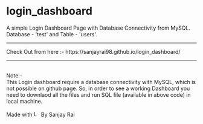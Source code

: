 # login_dashboard
A simple Login Dashboard Page with Database Connectivity from MySQL.
Database - 'test' and Table - 'users'. <br>
<hr>
Check Out from here :- https://sanjayrai98.github.io/login_dashboard/
<hr><br>
Note:- <br>
This Login dashboard require a database connectivity with MySQL, which is not possible on github page. So, in order to see a working Dashboard you need to downlaod all the files and run SQL file (available in above code) in local machine.
<br><br>
Made with <img width="15px" src="https://upload.wikimedia.org/wikipedia/commons/4/42/Love_Heart_SVG.svg" alt="Love"> By Sanjay Rai
